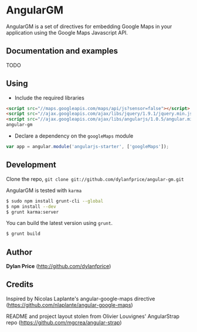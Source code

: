 # AngularGM

AngularGM is a set of directives for embedding Google Maps in your application using the Google Maps Javascript API.


## Documentation and examples

TODO


## Using

* Include the required libraries

>
``` html
<script src="//maps.googleapis.com/maps/api/js?sensor=false"></script>
<script src="//ajax.googleapis.com/ajax/libs/jquery/1.9.1/jquery.min.js"></script>
<script src="//ajax.googleapis.com/ajax/libs/angularjs/1.0.5/angular.min.js"></script>
angular-gm
```

* Declare a dependency on the `googleMaps` module

>
``` javascript
var app = angular.module('angularjs-starter', ['googleMaps']);
```

## Development

Clone the repo, `git clone git://github.com/dylanfprice/angular-gm.git`

AngularGM is tested with `karma`

``` bash
$ sudo npm install grunt-cli --global
$ npm install --dev
$ grunt karma:server
```

You can build the latest version using `grunt`.

```bash
$ grunt build
```


## Author

**Dylan Price** (http://github.com/dylanfprice)


## Credits

Inspired by Nicolas Laplante's angular-google-maps directive (https://github.com/nlaplante/angular-google-maps)

README and project layout stolen from Olivier Louvignes' AngularStrap repo (https://github.com/mgcrea/angular-strap)
  
